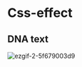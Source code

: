 # Css-effect
## DNA text
![ezgif-2-5f679003d9](https://github.com/chatseeon/Css-effect/assets/107085673/a40c8721-ca0a-419a-9ab5-5749cafeead8)
